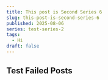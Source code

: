 ```yaml
---
title: This post is Second Series 6
slug: this-post-is-second-series-6
published: 2025-08-06
series: test-series-2
tags:
  - Hi
draft: false
---
```


## Test Failed Posts
